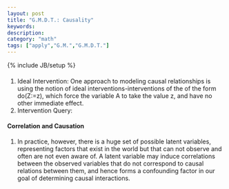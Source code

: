 ```yaml
---
layout: post
title: "G.M.D.T.: Causality"
keywords:  
description: 
category: "math"
tags: ["apply","G.M.","G.M.D.T."]
---
```

{% include JB/setup %}


#### 
1. Ideal Intervention:  One approach to modeling causal relationships is using
   the notion of ideal interventions-interventions of the of the form do(Z:=z),
   which force the variable A to take the value z, and have no other immediate
   effect.
2. Intervention Query: 


#### Correlation and Causation
1. In practice, however, there is a huge set of possible latent variables,
   representing factors that exist in the world but that can not observe and
   often are not even aware of. A latent variable may induce correlations
   between the observed variables that do not correspond to causal relations
   between them, and hence forms a confounding factor in our goal of determining
   causal interactions.



